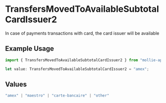 # TransfersMovedToAvailableSubtotalCardIssuer2

In case of payments transactions with card, the card issuer will be available

## Example Usage

```typescript
import { TransfersMovedToAvailableSubtotalCardIssuer2 } from "mollie-api-typescript/models/operations";

let value: TransfersMovedToAvailableSubtotalCardIssuer2 = "amex";
```

## Values

```typescript
"amex" | "maestro" | "carte-bancaire" | "other"
```